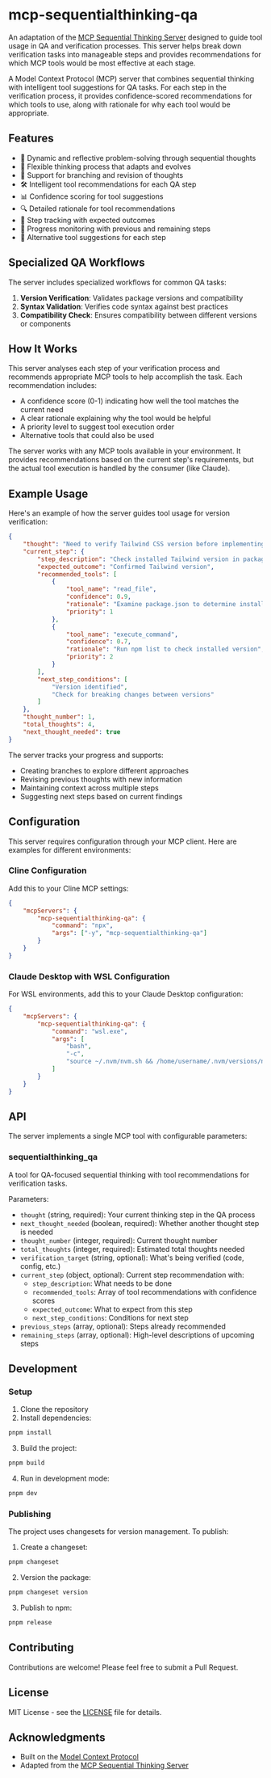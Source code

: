 # mcp-sequentialthinking-qa

An adaptation of the
[MCP Sequential Thinking Server](https://github.com/modelcontextprotocol/servers/blob/main/src/sequentialthinking/index.ts)
designed to guide tool usage in QA and verification processes. This
server helps break down verification tasks into manageable steps and
provides recommendations for which MCP tools would be most effective
at each stage.

A Model Context Protocol (MCP) server that combines sequential
thinking with intelligent tool suggestions for QA tasks. For each step
in the verification process, it provides confidence-scored
recommendations for which tools to use, along with rationale for why
each tool would be appropriate.

## Features

- 🤔 Dynamic and reflective problem-solving through sequential
  thoughts
- 🔄 Flexible thinking process that adapts and evolves
- 🌳 Support for branching and revision of thoughts
- 🛠️ Intelligent tool recommendations for each QA step
- 📊 Confidence scoring for tool suggestions
- 🔍 Detailed rationale for tool recommendations
- 📝 Step tracking with expected outcomes
- 🔄 Progress monitoring with previous and remaining steps
- 🎯 Alternative tool suggestions for each step

## Specialized QA Workflows

The server includes specialized workflows for common QA tasks:

1. **Version Verification**: Validates package versions and
   compatibility
2. **Syntax Validation**: Verifies code syntax against best practices
3. **Compatibility Check**: Ensures compatibility between different
   versions or components

## How It Works

This server analyses each step of your verification process and
recommends appropriate MCP tools to help accomplish the task. Each
recommendation includes:

- A confidence score (0-1) indicating how well the tool matches the
  current need
- A clear rationale explaining why the tool would be helpful
- A priority level to suggest tool execution order
- Alternative tools that could also be used

The server works with any MCP tools available in your environment. It
provides recommendations based on the current step's requirements, but
the actual tool execution is handled by the consumer (like Claude).

## Example Usage

Here's an example of how the server guides tool usage for version
verification:

```json
{
	"thought": "Need to verify Tailwind CSS version before implementing configuration",
	"current_step": {
		"step_description": "Check installed Tailwind version in package.json",
		"expected_outcome": "Confirmed Tailwind version",
		"recommended_tools": [
			{
				"tool_name": "read_file",
				"confidence": 0.9,
				"rationale": "Examine package.json to determine installed version",
				"priority": 1
			},
			{
				"tool_name": "execute_command",
				"confidence": 0.7,
				"rationale": "Run npm list to check installed version",
				"priority": 2
			}
		],
		"next_step_conditions": [
			"Version identified",
			"Check for breaking changes between versions"
		]
	},
	"thought_number": 1,
	"total_thoughts": 4,
	"next_thought_needed": true
}
```

The server tracks your progress and supports:

- Creating branches to explore different approaches
- Revising previous thoughts with new information
- Maintaining context across multiple steps
- Suggesting next steps based on current findings

## Configuration

This server requires configuration through your MCP client. Here are
examples for different environments:

### Cline Configuration

Add this to your Cline MCP settings:

```json
{
	"mcpServers": {
		"mcp-sequentialthinking-qa": {
			"command": "npx",
			"args": ["-y", "mcp-sequentialthinking-qa"]
		}
	}
}
```

### Claude Desktop with WSL Configuration

For WSL environments, add this to your Claude Desktop configuration:

```json
{
	"mcpServers": {
		"mcp-sequentialthinking-qa": {
			"command": "wsl.exe",
			"args": [
				"bash",
				"-c",
				"source ~/.nvm/nvm.sh && /home/username/.nvm/versions/node/v20.12.1/bin/npx mcp-sequentialthinking-qa"
			]
		}
	}
}
```

## API

The server implements a single MCP tool with configurable parameters:

### sequentialthinking_qa

A tool for QA-focused sequential thinking with tool recommendations
for verification tasks.

Parameters:

- `thought` (string, required): Your current thinking step in the QA
  process
- `next_thought_needed` (boolean, required): Whether another thought
  step is needed
- `thought_number` (integer, required): Current thought number
- `total_thoughts` (integer, required): Estimated total thoughts
  needed
- `verification_target` (string, optional): What's being verified
  (code, config, etc.)
- `current_step` (object, optional): Current step recommendation with:
  - `step_description`: What needs to be done
  - `recommended_tools`: Array of tool recommendations with confidence
    scores
  - `expected_outcome`: What to expect from this step
  - `next_step_conditions`: Conditions for next step
- `previous_steps` (array, optional): Steps already recommended
- `remaining_steps` (array, optional): High-level descriptions of
  upcoming steps

## Development

### Setup

1. Clone the repository
2. Install dependencies:

```bash
pnpm install
```

3. Build the project:

```bash
pnpm build
```

4. Run in development mode:

```bash
pnpm dev
```

### Publishing

The project uses changesets for version management. To publish:

1. Create a changeset:

```bash
pnpm changeset
```

2. Version the package:

```bash
pnpm changeset version
```

3. Publish to npm:

```bash
pnpm release
```

## Contributing

Contributions are welcome! Please feel free to submit a Pull Request.

## License

MIT License - see the [LICENSE](LICENSE) file for details.

## Acknowledgments

- Built on the
  [Model Context Protocol](https://github.com/modelcontextprotocol)
- Adapted from the
  [MCP Sequential Thinking Server](https://github.com/modelcontextprotocol/servers/blob/main/src/sequentialthinking/index.ts)
